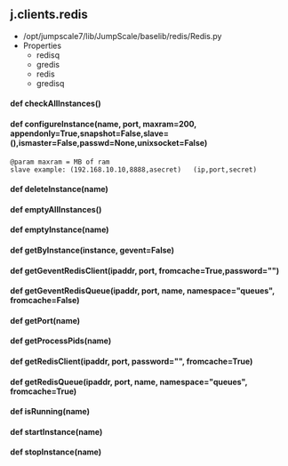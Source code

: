 ## j.clients.redis

- /opt/jumpscale7/lib/JumpScale/baselib/redis/Redis.py
- Properties
    - redisq
    - gredis
    - redis
    - gredisq

    

#### def checkAllInstances() 

    

#### def configureInstance(name, port, maxram=200, appendonly=True,snapshot=False,slave=(),ismaster=False,passwd=None,unixsocket=False) 

    @param maxram = MB of ram
    slave example: (192.168.10.10,8888,asecret)   (ip,port,secret)

#### def deleteInstance(name) 

    

#### def emptyAllInstances() 

    

#### def emptyInstance(name) 

    

#### def getByInstance(instance, gevent=False) 

    

#### def getGeventRedisClient(ipaddr, port, fromcache=True,password="") 

    

#### def getGeventRedisQueue(ipaddr, port, name, namespace="queues", fromcache=False) 

    

#### def getPort(name) 

    

#### def getProcessPids(name) 

    

#### def getRedisClient(ipaddr, port, password="", fromcache=True) 

    

#### def getRedisQueue(ipaddr, port, name, namespace="queues", fromcache=True) 

    

#### def isRunning(name) 

    

#### def startInstance(name) 

    

#### def stopInstance(name) 

    

